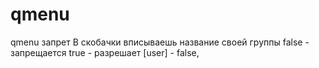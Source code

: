 # qmenu
qmenu запрет
В скобачки вписываешь название своей группы 
false - запрещается
true - разрешает
[user] - false,
